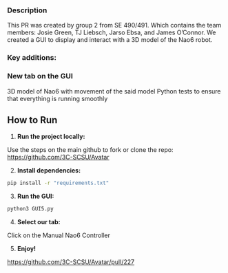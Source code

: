 ### **Description**
This PR was created by group 2 from SE 490/491. Which contains the team members: Josie Green, TJ Liebsch, Jarso Ebsa, and James O’Connor. We created a GUI to display and interact with a 3D model of the Nao6 robot.

### **Key additions:**

### **New tab on the GUI**
3D model of Nao6 with movement of the said model
Python tests to ensure that everything is running smoothly

## How to Run

1. **Run the project locally:**

Use the steps on the main github to fork or clone the repo: https://github.com/3C-SCSU/Avatar

2. **Install dependencies:**

```bash
pip install -r "requirements.txt"
```

3. **Run the GUI:**

```python
python3 GUI5.py
```

4. **Select our tab:**

Click on the Manual Nao6 Controller

5. **Enjoy!**

https://github.com/3C-SCSU/Avatar/pull/227
